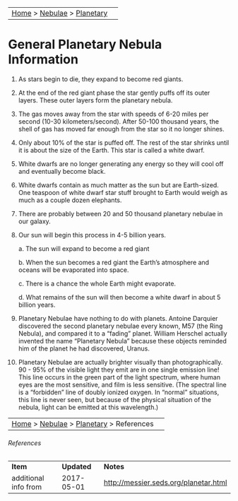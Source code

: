 |    |    |
|:---|---:|
|[Home](/notes/#object-notes) > [Nebulae](/notes/#nebulae) > [Planetary](!planetary_nebulae_info) |  |

# General Planetary Nebula Information

1.	As stars begin to die, they expand to become red giants.
   
2.	At the end of the red giant phase the star gently puffs off its outer layers.  These outer layers form the planetary nebula.

3.	The gas moves away from the star with speeds of 6-20 miles per second (10-30 kilometers/second).  After 50-100 thousand years, the shell of gas has moved far enough from the star so it no longer shines.

4.	Only about 10% of the star is puffed off.  The rest of the star shrinks until it is about the size of the Earth.  This star is called a white dwarf.

5.	White dwarfs are no longer generating any energy so they will cool off and eventually become black.

6.	White dwarfs contain as much matter as the sun but are Earth-sized.  One teaspoon of white dwarf star stuff brought to Earth would weigh as much as a couple dozen elephants.

7.	There are probably between 20 and 50 thousand planetary nebulae in our galaxy.

8.	Our sun will begin this process in 4-5 billion years.

    a.	The sun will expand to become a red giant

    b.	When the sun becomes a red giant the Earth’s atmosphere and oceans will be evaporated into space.

    c.	There is a chance the whole Earth might evaporate.

    d.	What remains of the sun will then become a white dwarf in about 5 billion years.

9.	Planetary Nebulae have nothing to do with planets.  Antoine Darquier discovered the second planetary nebulae every known, M57 (the Ring Nebula), and compared it to a “fading” planet.  William Herschel actually invented the name “Planetary Nebula” because these objects reminded him of the planet he had discovered, Uranus.

10.	Planetary Nebulae are actually brighter visually than photographically.  90 - 95% of the visible light they emit are in one single emission line!  This line occurs in the green part of the light spectrum, where human eyes are the most sensitive, and film is less sensitive. (The spectral line is a “forbidden” line of doubly ionized oxygen.  In “normal” situations, this line is never seen, but because of the physical situation of the nebula, light can be emitted at this wavelength.)

|    |    |
|:---|---:|
|[Home](/notes/#object-notes) > [Nebulae](/notes/#nebulae) > [Planetary](!planetary_nebulae_info) > References |  |

###### References
|   |   |   |
|---|---|---|
|**Item**|**Updated**|**Notes**|
|additional info from|2017-05-01|<http://messier.seds.org/planetar.html>|
